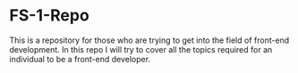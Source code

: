 # FS-1-Repo
This is a repository for those who are trying to get into the field of front-end development.
In this repo I will try to cover all the topics required for an individual to be a front-end developer.
